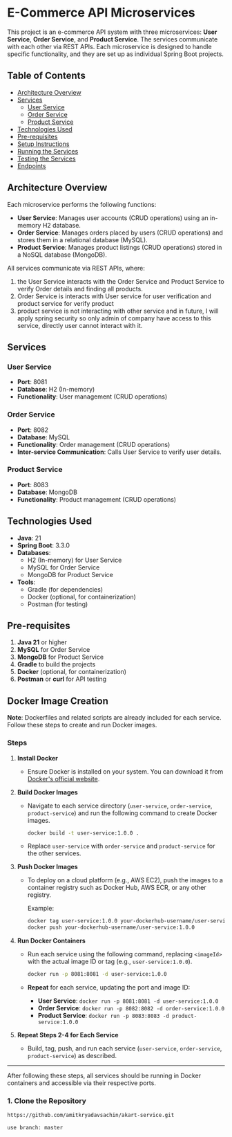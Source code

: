 # E-Commerce API Microservices

This project is an e-commerce API system with three microservices: **User Service**, **Order Service**, and **Product Service**. The services communicate with each other via REST APIs. Each microservice is designed to handle specific functionality, and they are set up as individual Spring Boot projects.

## Table of Contents

- [Architecture Overview](#architecture-overview)
- [Services](#services)
    - [User Service](#user-service)
    - [Order Service](#order-service)
    - [Product Service](#product-service)
- [Technologies Used](#technologies-used)
- [Pre-requisites](#pre-requisites)
- [Setup Instructions](#setup-instructions)
- [Running the Services](#running-the-services)
- [Testing the Services](#testing-the-services)
- [Endpoints](#endpoints)

## Architecture Overview

Each microservice performs the following functions:

- **User Service**: Manages user accounts (CRUD operations) using an in-memory H2 database.
- **Order Service**: Manages orders placed by users (CRUD operations) and stores them in a relational database (MySQL).
- **Product Service**: Manages product listings (CRUD operations) stored in a NoSQL database (MongoDB).

All services communicate via REST APIs, where:
1. the User Service interacts with the Order Service and Product Service to verify Order details and finding all products.
2. Order Service is interacts with User service for user verification and product service for verify product
3. product service is not interacting with other service and in future, I will apply spring security so only admin of company have access to this service, directly user cannot interact with it.

## Services

### User Service

- **Port**: 8081
- **Database**: H2 (In-memory)
- **Functionality**: User management (CRUD operations)

### Order Service

- **Port**: 8082
- **Database**: MySQL
- **Functionality**: Order management (CRUD operations)
- **Inter-service Communication**: Calls User Service to verify user details.

### Product Service

- **Port**: 8083
- **Database**: MongoDB
- **Functionality**: Product management (CRUD operations)

## Technologies Used

- **Java**: 21
- **Spring Boot**: 3.3.0
- **Databases**:
    - H2 (In-memory) for User Service
    - MySQL for Order Service
    - MongoDB for Product Service
- **Tools**:
    - Gradle (for dependencies)
    - Docker (optional, for containerization)
    - Postman (for testing)

## Pre-requisites

1. **Java 21** or higher
2. **MySQL** for Order Service
3. **MongoDB** for Product Service
4. **Gradle** to build the projects
5. **Docker** (optional, for containerization)
6. **Postman** or **curl** for API testing

## Docker Image Creation

**Note**: Dockerfiles and related scripts are already included for each service. Follow these steps to create and run Docker images.

### Steps

1. **Install Docker**
    - Ensure Docker is installed on your system. You can download it from [Docker's official website](https://www.docker.com/get-started).

2. **Build Docker Images**
    - Navigate to each service directory (`user-service`, `order-service`, `product-service`) and run the following command to create Docker images.

      ```bash
      docker build -t user-service:1.0.0 .
      ```

    - Replace `user-service` with `order-service` and `product-service` for the other services.

3. **Push Docker Images**
    - To deploy on a cloud platform (e.g., AWS EC2), push the images to a container registry such as Docker Hub, AWS ECR, or any other registry.

      Example:
      ```bash
      docker tag user-service:1.0.0 your-dockerhub-username/user-service:1.0.0
      docker push your-dockerhub-username/user-service:1.0.0
      ```

4. **Run Docker Containers**
    - Run each service using the following command, replacing `<imageId>` with the actual image ID or tag (e.g., `user-service:1.0.0`).

      ```bash
      docker run -p 8081:8081 -d user-service:1.0.0
      ```

    - **Repeat** for each service, updating the port and image ID:
        - **User Service**: `docker run -p 8081:8081 -d user-service:1.0.0`
        - **Order Service**: `docker run -p 8082:8082 -d order-service:1.0.0`
        - **Product Service**: `docker run -p 8083:8083 -d product-service:1.0.0`

5. **Repeat Steps 2-4 for Each Service**
    - Build, tag, push, and run each service (`user-service`, `order-service`, `product-service`) as described.

---

After following these steps, all services should be running in Docker containers and accessible via their respective ports.


### 1. Clone the Repository

```bash
https://github.com/amitkryadavsachin/akart-service.git

use branch: master